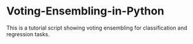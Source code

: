 # Voting-Ensembling-in-Python

This is a tutorial script showing voting ensembling for classification and regression tasks.
